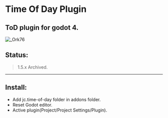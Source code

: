 # Time Of Day Plugin
ToD plugin for godot 4.
---------------------------------------------


![_Ork76](https://github.com/7Arz/jc.time-of-day/assets/75779389/5d3e5f9a-b679-4a18-9525-6b91a478a261)


## Status:
> 1.5.x Archived.
---------------------------------------------
## Install:
- Add jc.time-of-day folder in addons folder.
- Reset Godot editor.
- Active plugin(Project/Project Settings/Plugin).
